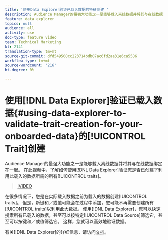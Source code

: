 ```yaml
---
title: '使用Data Explorer验证已载入数据的特征创建 '
description: Audience Manager的最强大功能之一是能够载入离线数据并将其与在线数据绑定在一起。 在此视频中，了解如何使用Data Explorer验证您是否已经创建了所有必要的特征，以利用此载入的数据。
feature: data explorer
topics: null
audience: all
activity: use
doc-type: feature video
team: Technical Marketing
kt: 2141
translation-type: tm+mt
source-git-commit: dfd549508cc223714bdb07ac6fd2aa31e6ca5586
workflow-type: tm+mt
source-wordcount: '216'
ht-degree: 0%

---
```



# 使用[!DNL Data Explorer]验证已载入数据{#using-data-explorer-to-validate-trait-creation-for-your-onboarded-data}的[!UICONTROL Trait]创建

Audience Manager的最强大功能之一是能够载入离线数据并将其与在线数据绑定在一起。 在此视频中，了解如何使用[!DNL Data Explorer]验证您是否已创建了利用此载入的数据所需的所有[!UICONTROL traits]。

>[!VIDEO](https://video.tv.adobe.com/v/25149/?quality=12)

在很多情况下，您是在实际载入数据之前为载入的数据创建[!UICONTROL traits]。 但是，新键和／或值可能会在过程中添加，您可能不再需要创建所有[!UICONTROL traits]以利用此大数据。 使用[!DNL Data Explorer]，您可以快速搜索所有已载入的数据，甚至可以按特定[!UICONTROL Data Source]筛选它，甚至可以按键和／或值筛选它。 这样，您就可以高效地验证数据。

有关[!DNL Data Explorer]的详细信息，请访问[文档](https://experiencecloud.adobe.com/resources/help/en_US/aam/data-explorer.html)。